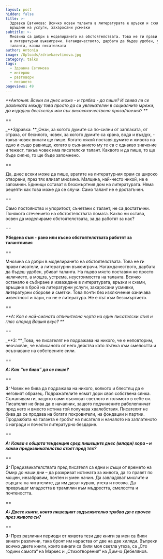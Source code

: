 ```yaml
---
layout: post
hidden: false
title: >-
  Здравка Евтимова: Всичко освен таланта в литературата е връзки и схеми,
  връщане на услуги, захаросани усмивки
subtitle: >-
  Мнозина са добри в моделирането на обстоятелствата. Това не ги прави писатели,
  а литературни въжеиграчи. Нагаждачеството, дарбата да бъдеш удобен, убиват
  таланта, казва писателката
author: Antonia
image: /Uploads/zdravkaevtimova.jpg
category: talks
tags:
  - Здравка Евтимова
  - интервю
  - разговори
  - писането
pageviews: 49
---
```

_**Антония: Всеки ли днес може - и трябва - да пише? И свива ли се разликата между това просто да си увлекателен в социалните мрежи, да издадеш бестселър или пък висококачествена проза/поезия?   **_

\==

_**Здравка: **_Онзи, за когото думите са по-силни от заплахата, от страха, от бесилото, човек, за когото думите са храна, вода и въздух, - такъв човек винаги ще пише. Когато някой поставя думите и живота на едно и също равнище, когато в съзнанието му те са с еднакво значение и тежест, такъв човек има писателски талант. Каквото и да пише, то ще бъде силно, то ще бъде запомнено. 

\==

Да, днес всеки може да пише, вратите на литературния храм са широко отворени, през тях влизат мнозина. Малцина, най-често никой, не е запомнен. Единици остават в безсмъртния дом на литературата. Няма рецепти как това може да се случи. Само талант не е достатъчен. 

\==

Само постоянство и упоритост, съчетани с талант, не са достатъчни. Понякога стечението на обстоятелствата помага. Какво ни остава, освен да моделираме обстоятелствата, за да работят за нас? 

\==

**Убедена съм - рано или късно обстоятелствата работят за талантливия**

\==

Мнозина са добри в моделирането на обстоятелствата. Това не ги прави писатели, а литературни въжеиграчи. Нагаждачеството, дарбата да бъдеш удобен, убиват таланта. На първо място поставям не просто наличието, а мощта, устрема, неустоимостта на таланта. Всичко останало е събиране и изваждане в литературата, връзки и схеми, връщане в брой на литературни услуги, захаросани усмивки, литературни сборове и сметки. Това почти без изключение означава известност и пари, но не е литература. Не е път към безсмъртието. 

\==

_**А: Коя е най-силната отличителна черта на един писателски стил и глас според Вашия вкус? **_

\==

_**З: **_Това, че писателят не подражава на никого, че е неповторим, неочакван, че написаното от него действа като пътека към смелостта и осъзнаване на собствените сили.

\==

_**А: Как “не бива” да се пише?**_

\==

_**З:**_ Човек не бива да подражава на никого, колкото и блестящ да е неговият образец. Подражателите нямат дори своя собствена сянка. Съжалявам ги, защото сами съсипват светлото и голямото в себе си. Писателят не бива да е началник, защото подчинените раболепничат пред него и вместо истина той получава хвалебствия. Писателят не бива да се продава на богати покровители, на фондации и партии. Продажбата на таланта е гробът на писателя и началото на заплатеното с награди и почести литературно бездарие. 

\==

_**А: Каква е общата тенденция сред пишещите днес (млади) хора – и какви предизвикателства стоят пред тях?**_

\==

_**З:**_ Предизвикателствата пред писателя са едни и същи от времето на Омир до наши дни – да разкриват истината за живота, да го правят по мощен, незабравим, почтен и умен начин. Да завладяват мислите и сърцата на читателите, да им дават кураж, утеха и посока. Да превръщат младостта в трамплин към мъдростта, смелостта и почтеността.

\==

**_А: Двете книги, които пишещият задължително трябва да е прочел през живота си?_**

\==

**_З:_** През различни периоди от живота тези две книги за мен са били винаги различни, така броят им нараства от две на две хиляди. Въпреки всичко двете книги, които винаги са били моя светла утеха, са „Сто години самота“ на Маркес и „Стихотворения“ на Димчо Дебелянов.
